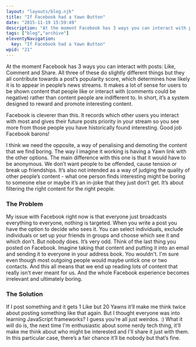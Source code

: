 ```yaml
---
layout: "layouts/blog.njk"
title: "If Facebook had a Yawn Button"
date: "2015-11-19 15:59:49"
description: "At the moment Facebook has 3 ways you can interact with posts: Like, Comment and Share"
tags: ["blog","archive"]
eleventyNavigation:
  key: "If Facebook had a Yawn Button"
wpid: "21"
---
```

At the moment Facebook has 3 ways you can interact with posts: Like, Comment and Share. All three of these do slightly different things but they all contribute towards a post’s popularity score, which determines how likely it is to appear in people’s news streams. It makes a lot of sense for users to be shown content that people like or interact with (comments could be negative) rather than content people are indifferent to. In short, it’s a system designed to reward and promote interesting content.

Facebook is cleverer than this. It records which other users you interact with most and gives their future posts priority in your stream so you see more from those people you have historically found interesting. Good job Facebook barons!

I think we need the opposite, a way of penalising and demoting the content that we find boring. The way I imagine it working is having a Yawn link with the other options. The main difference with this one is that it would have to be anonymous. We don’t want people to be offended, cause tension or break up friendships. It’s also not intended as a way of judging the quality of other people’s content - what one person finds interesting might be boring to someone else or maybe it’s an in-joke that they just don’t get. It’s about filtering the right content for the right people.
<h3>The Problem</h3>
My issue with Facebook right now is that everyone just broadcasts everything to everyone, nothing is targeted. When you write a post you have the option to decide who sees it. You can select individuals, exclude individuals or set up your friends in groups and choose which see it and which don’t. But nobody does. It’s very odd. Think of the last thing you posted on Facebook. Imagine taking that content and putting it into an email and sending it to everyone in your address book. You wouldn't. I'm sure even though most outgoing people would maybe untick one or two contacts. And this all means that we end up reading lots of content that really isn't ever meant for us. And the whole Facebook experience becomes irrelevant and ultimately boring.
<h3>The Solution</h3>
If I post something and it gets 1 Like but 20 Yawns it’ll make me think twice about posting something like that again. But I thought everyone was into learning JavaScript frameworks? I guess you’re all just weirdos. :) What it will do is, the next time I'm enthusiastic about some nerdy tech thing, it’ll make me think about who might be interested and I'll share it just with them. In this particular case, there’s a fair chance it’ll be nobody but that’s fine.